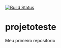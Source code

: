 [![Build Status](https://travis-ci.org/leafar79/projetoteste.svg?branch=master)](https://travis-ci.org/leafar79/projetoteste)
# projetoteste
Meu primeiro repositorio

